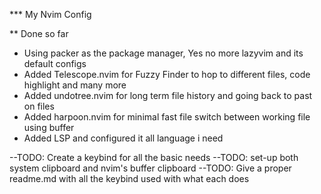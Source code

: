 *** My Nvim Config

** Done so far
- Using packer as the package manager, Yes no more lazyvim and its default configs
- Added Telescope.nvim for Fuzzy Finder to hop to different files, code highlight and many more
- Added undotree.nvim for long term file history and going back to past on files
- Added harpoon.nvim for minimal fast file switch between working file using buffer
- Added LSP and configured it all language i need

--TODO: Create a keybind for all the basic needs
--TODO: set-up both system clipboard and nvim's buffer clipboard
--TODO: Give a proper readme.md with all the keybind used with what each does
